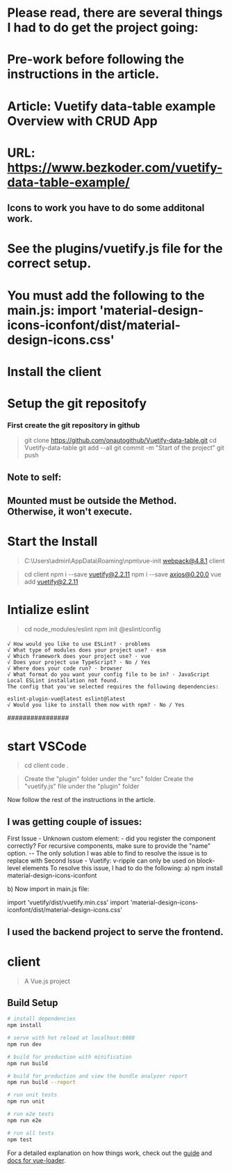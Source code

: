 
# Please read, there are several things I had to do get the project going:
# Pre-work before following the instructions in the article.
# Article: Vuetify data-table example Overview with CRUD App
# URL: https://www.bezkoder.com/vuetify-data-table-example/

## Icons to work you have to do some additonal work. 
#   See the plugins/vuetify.js file for the correct setup.
#   You must add the following to the main.js: import 'material-design-icons-iconfont/dist/material-design-icons.css'


# Install the client
# Setup the git repositofy
### First create the git repository in github
> git clone https://github.com/onautogithub/Vuetify-data-table.git
> cd Vuetify-data-table
> git add --all
> git commit -m "Start of the project"
> git push

## Note to self:
## Mounted must be outside the Method. Otherwise, it won't execute.

# Start the Install
> C:\Users\admin\AppData\Roaming\npm\vue-init webpack@4.8.1 client

> cd client
> npm i --save vuetify@2.2.11
> npm i --save axios@0.20.0
> vue add vuetify@2.2.11

# Intialize eslint
> cd node_modules/eslint
> npm init @eslint/config
#### 
    √ How would you like to use ESLint? · problems
    √ What type of modules does your project use? · esm
    √ Which framework does your project use? · vue
    √ Does your project use TypeScript? · No / Yes
    √ Where does your code run? · browser
    √ What format do you want your config file to be in? · JavaScript
    Local ESLint installation not found.
    The config that you've selected requires the following dependencies:

    eslint-plugin-vue@latest eslint@latest
    √ Would you like to install them now with npm? · No / Yes
################

# start VSCode
> cd client 
> code .

> Create the "plugin" folder under the "src" folder
> Create the "vuetify.js" file under the "plugin" folder

Now follow the rest of the instructions in the article.

## I was getting couple of issues:
First Issue - Unknown custom element: <v-main> - did you register the component correctly? 
For recursive components, make sure to provide the "name" option.
-- The only solution I was able to find to resolve the issue is to replace 
<v-main> </v-main> with <v-content>
Second Issue - Vuetify: v-ripple can only be used on block-level elements
To resolve this issue, I had to do the following:
a) npm install material-design-icons-iconfont

b) Now import in main.js file:

import 'vuetify/dist/vuetify.min.css'
import 'material-design-icons-iconfont/dist/material-design-icons.css'
###

## I used the backend project to serve the frontend.


# client

> A Vue.js project

## Build Setup

``` bash
# install dependencies
npm install

# serve with hot reload at localhost:8080
npm run dev

# build for production with minification
npm run build

# build for production and view the bundle analyzer report
npm run build --report

# run unit tests
npm run unit

# run e2e tests
npm run e2e

# run all tests
npm test
```

For a detailed explanation on how things work, check out the [guide](http://vuejs-templates.github.io/webpack/) and [docs for vue-loader](http://vuejs.github.io/vue-loader).
